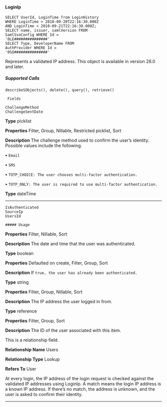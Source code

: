 #### LoginIp

```
SELECT UserId, LoginTime from LoginHistory
WHERE LoginTime > 2010-09-20T22:16:30.000Z
AND LoginTime < 2010-09-21T22:16:30.000Z;
SELECT name, issuer, samlVersion FROM
SamlSsoConfig WHERE Id =
'0LE###############'
SELECT Type, DeveloperName FROM
AuthProvider WHERE Id =
'0SO###############'

```

Represents a validated IP address. This object is available in version 28.0 and later.

##### Supported Calls
```
describeSObjects(), delete(), query(), retrieve()

 Fields

```
```
ChallengeMethod
ChallengeSentDate

```

**Type**
picklist

**Properties**
Filter, Group, Nillable, Restricted picklist, Sort

**Description**
The challenge method used to confirm the user’s identity. Possible values include the
following.

**•** `Email`

**•** `SMS`

**•** `TOTP_CHOICE: The user chooses multi-factor authentication.`

**•** `TOTP_ONLY: The user is required to use multi-factor authentication.`

**Type**
dateTime


-----

```
IsAuthenticated
SourceIp
UsersId

##### Usage

```

**Properties**
Filter, Nillable, Sort

**Description**
The date and time that the user was authenticated.

**Type**
boolean

**Properties**
Defaulted on create, Filter, Group, Sort

**Description**
If `true, the user has already been authenticated.`

**Type**
string

**Properties**
Filter, Group, Nillable, Sort

**Description**
The IP address the user logged in from.

**Type**
reference

**Properties**
Filter, Group, Sort

**Description**
The ID of the user associated with this item.

This is a relationship field.

**Relationship Name**
Users

**Relationship Type**
Lookup

**Refers To**
User


At every login, the IP address of the login request is checked against the validated IP addresses using LoginIp. A match means the login
IP address is a known IP address. If there’s no match, the address is unknown, and the user is asked to confirm their identity.


-----
